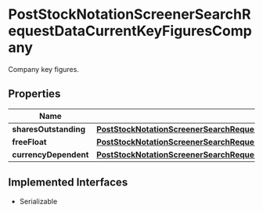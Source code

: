 

# PostStockNotationScreenerSearchRequestDataCurrentKeyFiguresCompany

Company key figures.

## Properties

Name | Type | Description | Notes
------------ | ------------- | ------------- | -------------
**sharesOutstanding** | [**PostStockNotationScreenerSearchRequestDataCurrentKeyFiguresCompanySharesOutstanding**](PostStockNotationScreenerSearchRequestDataCurrentKeyFiguresCompanySharesOutstanding.md) |  |  [optional]
**freeFloat** | [**PostStockNotationScreenerSearchRequestDataCurrentKeyFiguresCompanyFreeFloat**](PostStockNotationScreenerSearchRequestDataCurrentKeyFiguresCompanyFreeFloat.md) |  |  [optional]
**currencyDependent** | [**PostStockNotationScreenerSearchRequestDataCurrentKeyFiguresCompanyCurrencyDependent**](PostStockNotationScreenerSearchRequestDataCurrentKeyFiguresCompanyCurrencyDependent.md) |  |  [optional]


## Implemented Interfaces

* Serializable



